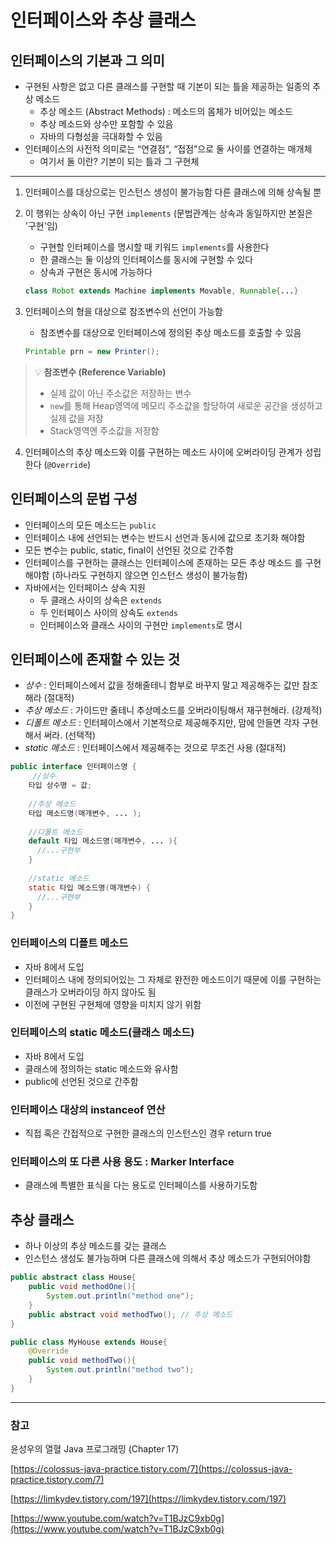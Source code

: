 # 인터페이스와 추상 클래스

## 인터페이스의 기본과 그 의미

- 구현된 사항은 없고 다른 클래스를 구현할 때 기본이 되는 틀을 제공하는 일종의 추상 메소드
    - 추상 메소드 (Abstract Methods) : 메소드의 몸체가 비어있는 메소드
    - 추상 메소드와 상수만 포함할 수 있음
    - 자바의 다형성을 극대화할 수 있음
- 인터페이스의 사전적 의미로는 “연결점", “접점”으로 둘 사이를 연결하는 매개체
    - 여기서 둘 이란? 기본이 되는 틀과 그 구현체

---

1. 인터페이스를 대상으로는 인스턴스 생성이 불가능함 다른 클래스에 의해 상속될 뿐
2. 이 행위는 상속이 아닌 구현 `implements` (문법관계는 상속과 동일하지만 본질은 '구현'임)
    - 구현할 인터페이스를 명시할 때 키워드 `implements`를 사용한다
    - 한 클래스는 둘 이상의 인터페이스를 동시에 구현할 수 있다
    - 상속과 구현은 동시에 가능하다

    ```java
    class Robot extends Machine implements Movable, Runnable{...}
    ```

3. 인터페이스의 형을 대상으로 참조변수의 선언이 가능함
    - 참조변수를 대상으로 인터페이스에 정의된 추상 메소드를 호출할 수 있음

    ```java
    Printable prn = new Printer();
    ```

>💡 **참조변수 (Reference Variable)**
>- 실제 값이 아닌 주소값은 저장하는 변수
>- `new`를 통해 Heap영역에 메모리 주소값을 할당하여 새로운 공간을 생성하고 실제 값을 저장
>- Stack영역엔 주소값을 저장함
>

4. 인터페이스의 추상 메소드와 이를 구현하는 메소드 사이에 오버라이딩 관계가 성립한다 (`@Override`)

## 인터페이스의 문법 구성

- 인터페이스의 모든 메소드는 `public`
- 인터페이스 내에 선언되는 변수는 반드시 선언과 동시에 값으로 초기화 해야함
- 모든 변수는 public, static, final이 선언된 것으로 간주함
- 인터페이스를 구현하는 클래스는 인터페이스에 존재하는 모든 추상 메소드 를 구현해야함 (하나라도 구현하지 않으면 인스턴스 생성이 불가능함)
- 자바에서는 인터페이스 상속 지원
    - 두 클래스 사이의 상속은 `extends`
    - 두 인터페이스 사이의 상속도 `extends`
    - 인터페이스와 클래스 사이의 구현만 `implements`로 명시

## 인터페이스에 존재할 수 있는 것

- *상수* : 인터페이스에서 값을 정해줄테니 함부로 바꾸지 말고 제공해주는 값만 참조해라 (절대적)
- *추상 메소드* : 가이드만 줄테니 추상메소드를 오버라이팅해서 재구현해라. (강제적)
- *디폴트 메소드* : 인터페이스에서 기본적으로 제공해주지만, 맘에 안들면 각자 구현해서 써라. (선택적)
- *static 메소드* : 인터페이스에서 제공해주는 것으로 무조건 사용 (절대적)

```java
public interface 인터페이스명 {
	 //상수
	타입 상수명 = 값;
	
	//추상 메소드
	타입 메소드명(매개변수, ... );
	
	//디폴트 메소드
	default 타입 메소드명(매개변수, ... ){
	  //...구현부
	}
	
	//static 메소드
	static 타입 메소드명(매개변수) {
	  //...구현부
	}
}
```

### 인터페이스의 디폴트 메소드

- 자바 8에서 도입
- 인터페이스 내에 정의되어있는 그 자체로 완전한 메소드이기 때문에 이를 구현하는 클래스가 오버라이딩 하지 않아도 됨
- 이전에 구현된 구현체에 영향을 미치지 않기 위함

### 인터페이스의 static 메소드(클래스 메소드)

- 자바 8에서 도입
- 클래스에 정의하는 static 메소드와 유사함
- public에 선언된 것으로 간주함

### 인터페이스 대상의 instanceof 연산

- 직접 혹은 간접적으로 구현한 클래스의 인스턴스인 경우 return true

### 인터페이스의 또 다른 사용 용도 : Marker Interface

- 클래스에 특별한 표식을 다는 용도로 인터페이스를 사용하기도함

## 추상 클래스

- 하나 이상의 추상 메소드를 갖는 클래스
- 인스턴스 생성도 불가능하며 다른 클래스에 의해서 추상 메소드가 구현되어야함

```java
public abstract class House{
	public void methodOne(){
		System.out.println("method one");
	}
	public abstract void methodTwo(); // 추상 메소드
}

public class MyHouse extends House{
	@Override
	public void methodTwo(){
		System.out.println("method two");
	}
}
```

---

### 참고

윤성우의 열혈 Java 프로그래밍 (Chapter 17)

[https://colossus-java-practice.tistory.com/7](https://colossus-java-practice.tistory.com/7)

[https://limkydev.tistory.com/197](https://limkydev.tistory.com/197)

[https://www.youtube.com/watch?v=T1BJzC9xb0g](https://www.youtube.com/watch?v=T1BJzC9xb0g)